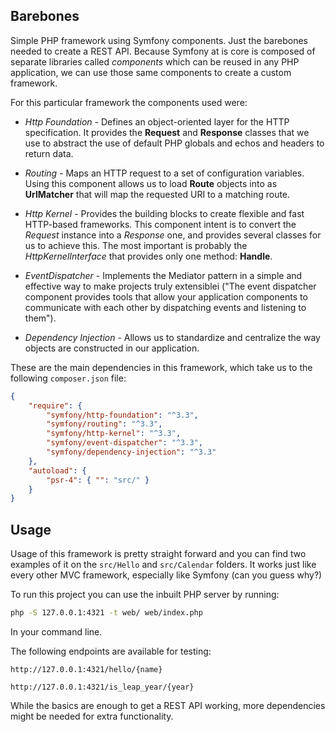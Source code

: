 ## Barebones

Simple PHP framework using Symfony components. Just the barebones needed to create a REST API. Because Symfony at is core is composed of separate libraries called *components* which can be reused in any PHP application, we can use those same components to create a custom framework.

For this particular framework the components used were:

* *Http Foundation* - Defines an object-oriented layer for the HTTP specification. It provides the **Request** and **Response** classes that we use to abstract the use of default PHP globals and echos and headers to return data.

* *Routing* - Maps an HTTP request to a set of configuration variables. Using this component allows us to load **Route** objects into as **UrlMatcher** that will map the requested URI to a matching route.

* *Http Kernel* - Provides the building blocks to create flexible and fast HTTP-based frameworks. This component intent is to convert the *Request* instance into a *Response* one, and provides several classes for us to achieve this. The most important is probably the *HttpKernelInterface* that provides only one method: **Handle**.

* *EventDispatcher* - Implements the Mediator pattern in a simple and effective way to make projects truly extensiblei ("The event dispatcher component provides tools that allow your application components to communicate with each other by dispatching events and listening to them").

* *Dependency Injection* - Allows us to standardize and centralize the way objects are constructed in our application.

These are the main dependencies in this framework, which take us to the following `composer.json` file:

```json
{
    "require": {
        "symfony/http-foundation": "^3.3",
        "symfony/routing": "^3.3",
        "symfony/http-kernel": "^3.3",
		"symfony/event-dispatcher": "^3.3",
        "symfony/dependency-injection": "^3.3"
    },
	"autoload": {
        "psr-4": { "": "src/" }
    }
}
```

## Usage

Usage of this framework is pretty straight forward and you can find two examples of it on the `src/Hello` and `src/Calendar` folders.  It works just like every other MVC framework, especially like Symfony (can you guess why?)

To run this project you can use the inbuilt PHP server by running:

```bash
php -S 127.0.0.1:4321 -t web/ web/index.php
```

In your command line.

The following endpoints are available for testing:

`http://127.0.0.1:4321/hello/{name}`

`http://127.0.0.1:4321/is_leap_year/{year}`


While the basics are enough to get a REST API working, more dependencies might be needed for extra functionality.

